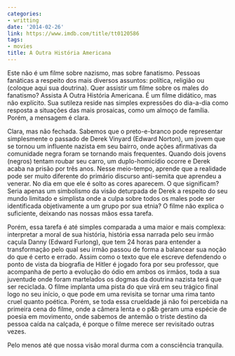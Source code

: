 ```yaml
---
categories:
- writting
date: '2014-02-26'
link: https://www.imdb.com/title/tt0120586
tags:
- movies
title: A Outra História Americana
---
```


Este não é um filme sobre nazismo, mas sobre fanatismo. Pessoas fanáticas a respeito dos mais diversos assuntos: política, religião ou (coloque aqui sua doutrina). Quer assistir um filme sobre os males do fanatismo? Assista A Outra História Americana. É um filme didático, mas não explícito. Sua sutileza reside nas simples expressões do dia-a-dia como resposta a situações das mais prosaicas, como um almoço de família. Porém, a mensagem é clara.

Clara, mas não fechada. Sabemos que o preto-e-branco pode representar simplesmente o passado de Derek Vinyard (Edward Norton), um jovem que se tornou um influente nazista em seu bairro, onde ações afirmativas da comunidade negra foram se tornando mais frequentes. Quando dois jovens (negros) tentam roubar seu carro, um duplo-homicídio ocorre e Derek acaba na prisão por três anos. Nesse meio-tempo, aprende que a realidade pode ser muito diferente do primário discurso anti-semita que aprendeu a venerar. No dia em que ele é solto as cores aparecem. O que significam? Seria apenas um simbolismo da visão deturpada de Derek a respeito do seu mundo limitado e simplista onde a culpa sobre todos os males pode ser identificada objetivamente a um grupo por sua etnia? O filme não explica o suficiente, deixando nas nossas mãos essa tarefa.

Porém, essa tarefa é até simples comparada a uma maior e mais complexa: interpretar a moral de sua história, história essa narrada pelo seu irmão caçula Danny (Edward Furlong), que tem 24 horas para entender a transformação pelo qual seu irmão passou de forma a balancear sua noção do que é certo e errado. Assim como o texto que ele escreve defendendo o ponto de vista da biografia de Hitler é jogado fora por seu professor, que acompanha de perto a evolução do ódio em ambos os irmãos, toda a sua juventude onde foram martelados os dogmas da doutrina nazista terá que ser reciclada. O filme implanta uma pista do que virá em seu trágico final logo no seu início, o que pode em uma revisita se tornar uma rima tanto cruel quanto poética. Porém, se toda essa crueldade já não foi percebida na primeira cena do filme, onde a câmera lenta e o p&b geram uma espécie de poesia em movimento, onde sabemos de antemão o triste destino da pessoa caída na calçada, é porque o filme merece ser revisitado outras vezes.

Pelo menos até que nossa visão moral durma com a consciência tranquila.